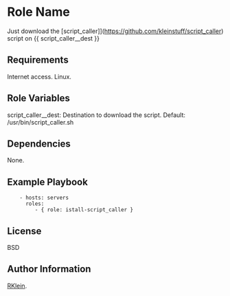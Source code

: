 Role Name
=========

Just download the [script_caller]](https://github.com/kleinstuff/script_caller) script on {{ script_caller__dest }}

Requirements
------------

Internet access.
Linux.

Role Variables
--------------

script_caller__dest: Destination to download the script. Default: /usr/bin/script_caller.sh

Dependencies
------------

None.

Example Playbook
----------------

```
    - hosts: servers
      roles:
         - { role: istall-script_caller }
```

License
-------

BSD

Author Information
------------------

[RKlein](https://rklein.com.br).

